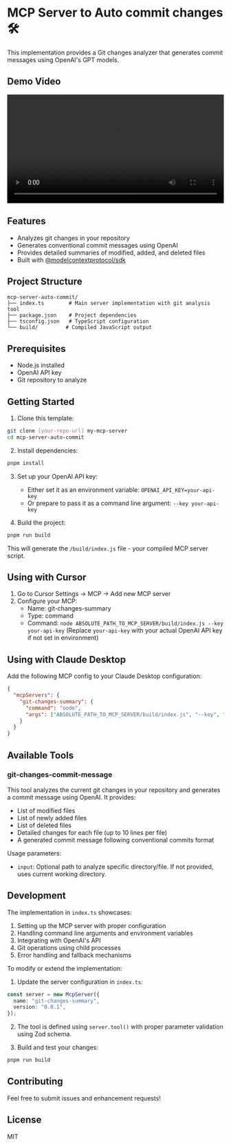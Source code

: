 # MCP Server to Auto commit changes  🛠️

 This implementation provides a Git changes analyzer that generates commit messages using OpenAI's GPT models.

## Demo Video

<video width="100%" controls src="https://github.com/jatinsandilya/mcp-server-auto-commit/assets/auto_commit_with_ai.mp4"></video>

## Features

- Analyzes git changes in your repository
- Generates conventional commit messages using OpenAI
- Provides detailed summaries of modified, added, and deleted files
- Built with [@modelcontextprotocol/sdk](https://docs.anthropic.com/en/docs/agents-and-tools/mcp)

## Project Structure

```
mcp-server-auto-commit/
├── index.ts        # Main server implementation with git analysis tool
├── package.json    # Project dependencies
├── tsconfig.json   # TypeScript configuration
└── build/         # Compiled JavaScript output
```

## Prerequisites

- Node.js installed
- OpenAI API key
- Git repository to analyze

## Getting Started

1. Clone this template:
```bash
git clone [your-repo-url] my-mcp-server
cd mcp-server-auto-commit
```

2. Install dependencies:
```bash
pnpm install
```

3. Set up your OpenAI API key:
   - Either set it as an environment variable: `OPENAI_API_KEY=your-api-key`
   - Or prepare to pass it as a command line argument: `--key your-api-key`

4. Build the project:
```bash
pnpm run build
```

This will generate the `/build/index.js` file - your compiled MCP server script.

## Using with Cursor

1. Go to Cursor Settings -> MCP -> Add new MCP server
2. Configure your MCP:
   - Name: git-changes-summary
   - Type: command
   - Command: `node ABSOLUTE_PATH_TO_MCP_SERVER/build/index.js --key your-api-key`
   (Replace `your-api-key` with your actual OpenAI API key if not set in environment)

## Using with Claude Desktop

Add the following MCP config to your Claude Desktop configuration:

```json
{
  "mcpServers": {
    "git-changes-summary": {
      "command": "node",
      "args": ["ABSOLUTE_PATH_TO_MCP_SERVER/build/index.js", "--key", "your-api-key"]
    }
  }
}
```

## Available Tools

### git-changes-commit-message

This tool analyzes the current git changes in your repository and generates a commit message using OpenAI. It provides:

- List of modified files
- List of newly added files
- List of deleted files
- Detailed changes for each file (up to 10 lines per file)
- A generated commit message following conventional commits format

Usage parameters:
- `input`: Optional path to analyze specific directory/file. If not provided, uses current working directory.

## Development

The implementation in `index.ts` showcases:

1. Setting up the MCP server with proper configuration
2. Handling command line arguments and environment variables
3. Integrating with OpenAI's API
4. Git operations using child processes
5. Error handling and fallback mechanisms

To modify or extend the implementation:

1. Update the server configuration in `index.ts`:
```typescript
const server = new McpServer({
  name: "git-changes-summary",
  version: "0.0.1",
});
```

2. The tool is defined using `server.tool()` with proper parameter validation using Zod schema.

3. Build and test your changes:
```bash
pnpm run build
```

## Contributing

Feel free to submit issues and enhancement requests!

## License

MIT
